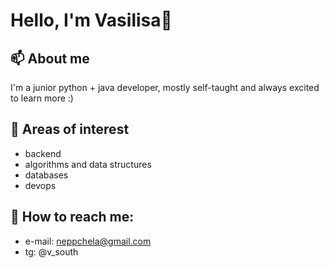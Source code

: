 # Hello, I'm Vasilisa👋
## 📫 About me
I'm a junior python + java developer, mostly self-taught and always excited to learn more :)

## 🌱 Areas of interest
- backend
- algorithms and data structures
- databases
- devops
## 💬 How to reach me:
- e-mail: neppchela@gmail.com
- tg: @v_south
<!--
**vsouth/vsouth** is a ✨ _special_ ✨ repository because its `README.md` (this file) appears on your GitHub profile.

Here are some ideas to get you started:

- 🔭 I’m currently working on personal and study projects:
- 🌱 I’m currently learning ...
- 👯 I’m looking to collaborate on ...
- 🤔 I’m looking for help with ...
- 💬 Ask me about ...
- 📫 How to reach me: ...
- 😄 Pronouns: ...
- ⚡ Fun fact: ...
-->
